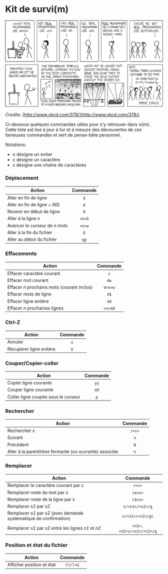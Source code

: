 # Kit de survi(m)

![xkcd_comic](img/xkcd_378.png)

*Credits:* [http://www.xkcd.com/378/](http://www.xkcd.com/378/)


Ci-dessous quelques commandes utiles pour s'y retrouver dans vi(m). Cette liste est lise à jour à fur et à mesure des découvertes de ces fameuses commandes et sert de pense-bête personnel.

Notations:

* *n* désigne un entier
* *c* désigne un caractère
* *s* désigne une chaîne de caractères

### Déplacement

| Action | Commande |
| --- | :---: |
| Aller en fin de ligne | `$` |
| Aller en fin de ligne + INS | `A` |
| Revenir en début de ligne | `0` |
| Aller à la ligne *n* | `<n>G` |
| Avancer le curseur de *n* mots | `<n>w` |
| Aller à la fin du fichier | `G` 
| Aller au début du fichier | `gg` |


### Effacements

| Action | Commande |
| --- | :---: |
| Effacer caractère courant | `x` |
| Effacer mot courant | `dw` |
| Effacer *n* prochains mots (courant inclus) | `d<n>w` |
| Effacer reste de ligne | `d$` |
| Effacer ligne entière | `dd` |
| Effacer *n* prochaines lignes | `<n>dd` |

### Ctrl-Z

| Action | Commande |
| --- | :---: |
| Annuler | `u` |
| Récupérer ligne enitère | `U` |

### Couper/Copier-coller

| Action | Commande |
| --- | :---: |
| Copier ligne courante | `yy` |
| Couper ligne courante | `dd` |
| Coller ligne coupée sous le curseur | `p` |

### Rechercher

| Action | Commande |
| --- | :---: |
| Rechercher *s* | `/<s>` |
| Suivant | `n` |
| Précédent | `N` |
| Aller à la parenthèse fermante (ou ouvrante) associée | `%` |




### Remplacer

| Action | Commande |
| --- | :---: |
| Remplacer le caractère courant par *c* | `r<c>` |
| Remplacer reste du mot par *s* | `ce<s>` |
| Remplacer reste de la ligne par *s* | `c$<s>` |
| Remplacer *s1* par *s2* | `s/<s1>/<s2>/g` |
| Remplacer *s1* par *s2* (avec demande systématique de confirmation) | `s/<s1>/<s2>/gc` |
| Remplacer *s1* par *s2* entre les lignes *n1* et *n2* | `<n1>,<n2>s/<s1>/<s2>/g` |

### Position et état du fichier

| Action | Commande |
| --- | :---: |
| Afficher position et état | `Ctrl+G` |


